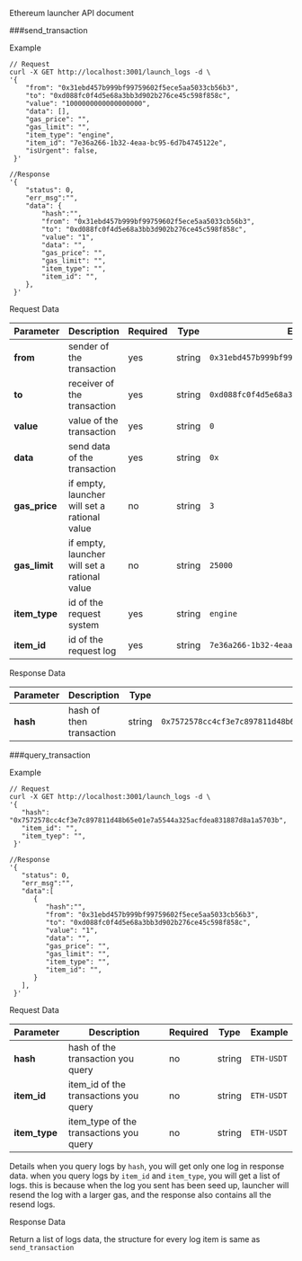 Ethereum launcher API document

###send_transaction

Example
    
    // Request
    curl -X GET http://localhost:3001/launch_logs -d \
    '{
        "from": "0x31ebd457b999bf99759602f5ece5aa5033cb56b3",
        "to": "0xd088fc0f4d5e68a3bb3d902b276ce45c598f858c",
        "value": "1000000000000000000",
        "data": [],
        "gas_price": "",
        "gas_limit": "",
        "item_type": "engine",
        "item_id": "7e36a266-1b32-4eaa-bc95-6d7b4745122e",
        "isUrgent": false,
     }'
    
    //Response
    '{
        "status": 0,
        "err_msg":"",
        "data": {
            "hash":"",
            "from": "0x31ebd457b999bf99759602f5ece5aa5033cb56b3",
            "to": "0xd088fc0f4d5e68a3bb3d902b276ce45c598f858c",
            "value": "1",
            "data": "",
            "gas_price": "",
            "gas_limit": "",
            "item_type": "",
            "item_id": "",
        },
     }'

Request Data

| Parameter     | Description                                  | Required | Type   | Example    |
| ------------- | -------------------------------------------- | -------- | ------ | ---------- |
| **from**      | sender of the transaction                    | yes      | string | `0x31ebd457b999bf99759602f5ece5aa5033cb56b3` |
| **to**        | receiver of the transaction                  | yes      | string | `0xd088fc0f4d5e68a3bb3d902b276ce45c598f858c` |
| **value**     | value of the transaction                     | yes      | string | `0` |
| **data**      | send data of the transaction                 | yes      | string | `0x` |
| **gas_price** | if empty, launcher will set a rational value | no       | string | `3` |
| **gas_limit** | if empty, launcher will set a rational value | no       | string | `25000` |
| **item_type** | id of the request system                     | yes      | string | `engine` |
| **item_id**   | id of the request log                        | yes      | string | `7e36a266-1b32-4eaa-bc95-6d7b4745122e` |

Response Data
  
| Parameter     | Description              | Type   | Example    |
| ------------- | ------------------------ | ------ | ---------- |
| **hash**      | hash of then transaction | string | `0x7572578cc4cf3e7c897811d48b65e01e2a5544a325acfdea831887d8a1a5703b` |

###query_transaction

Example
    
    // Request
    curl -X GET http://localhost:3001/launch_logs -d \
    '{
       "hash": "0x7572578cc4cf3e7c897811d48b65e01e7a5544a325acfdea831887d8a1a5703b",
       "item_id": "",
       "item_tyep": "",
     }'
    
    //Response
    '{
       "status": 0,
       "err_msg":"",
       "data":[
          {
             "hash":"",
             "from": "0x31ebd457b999bf99759602f5ece5aa5033cb56b3",
             "to": "0xd088fc0f4d5e68a3bb3d902b276ce45c598f858c",
             "value": "1",
             "data": "",
             "gas_price": "",
             "gas_limit": "",
             "item_type": "",
             "item_id": "",
          }
       ],
     }'

Request Data

| Parameter     | Description                             | Required | Type   | Example    |
| ------------- | --------------------------------------- | -------- | ------ | ---------- |
| **hash**      | hash of the transaction you query       | no       | string | `ETH-USDT` |
| **item_id**   | item_id of the transactions you query   | no       | string | `ETH-USDT` |
| **item_type** | item_type of the transactions you query | no       | string | `ETH-USDT` |

Details
when you query logs by ``hash``, you will get only one log in response data. when you query logs by ``item_id`` and ``item_type``, you will get a list of logs.
this is because when the log you sent has been seed up, launcher will resend the log with a larger gas, and the response also contains all the resend logs.

Response Data

Return a list of logs data, the structure for every log item is same as ``send_transaction`` 
